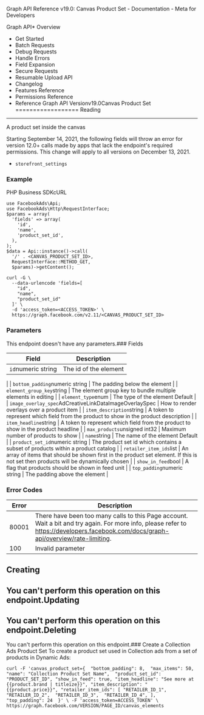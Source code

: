 Graph API Reference v19.0: Canvas Product Set - Documentation - Meta for Developers

Graph API* Overview
* Get Started
* Batch Requests
* Debug Requests
* Handle Errors
* Field Expansion
* Secure Requests
* Resumable Upload API
* Changelog
* Features Reference
* Permissions Reference
* Reference
Graph API Versionv19.0Canvas Product Set
==================
Reading
-------
A product set inside the canvas

Starting September 14, 2021, the following fields will throw an error for version 12.0+ calls made by apps that lack the endpoint's required permissions. This change will apply to all versions on December 13, 2021.

* `storefront_settings`
### Example
PHP Business SDKcURL
```
use FacebookAds\Api;
use FacebookAds\Http\RequestInterface;
$params = array(
  'fields' => array(
    'id',
    'name',
    'product_set_id',
  ),
);
$data = Api::instance()->call(
  '/' . <CANVAS_PRODUCT_SET_ID>,
  RequestInterface::METHOD_GET,
  $params)->getContent();
```
```
curl -G \
  --data-urlencode 'fields=[ 
    "id", 
    "name", 
    "product_set_id" 
  ]' \
  -d 'access_token=<ACCESS_TOKEN>' \
  https://graph.facebook.com/v2.11/<CANVAS_PRODUCT_SET_ID>
```
### Parameters
This endpoint doesn't have any parameters.### Fields

| Field | Description |
| --- | --- |
| `id`numeric string | The id of the element
 |
| `bottom_padding`numeric string | The padding below the element
 |
| `element_group_key`string | The element group key to bundle multiple elements in editing
 |
| `element_type`enum | The type of the element
Default |
| `image_overlay_spec`AdCreativeLinkDataImageOverlaySpec | How to render overlays over a product item
 |
| `item_description`string | A token to represent which field from the product to show in the product description
 |
| `item_headline`string | A token to represent which field from the product to show in the product headline
 |
| `max_products`unsigned int32 | Maximum number of products to show
 |
| `name`string | The name of the element
Default |
| `product_set_id`numeric string | The product set id which contains a subset of products within a product catalog
 |
| `retailer_item_ids`list<string> | An array of items that should be shown first in the product set element. If this is not set then products will be dynamically chosen
 |
| `show_in_feed`bool | A flag that products should be shown in feed unit
 |
| `top_padding`numeric string | The padding above the element
 |
### Error Codes

| Error | Description |
| --- | --- |
| 80001 | There have been too many calls to this Page account. Wait a bit and try again. For more info, please refer to https://developers.facebook.com/docs/graph-api/overview/rate-limiting. |
| 100 | Invalid parameter |
Creating
--------
You can't perform this operation on this endpoint.Updating
--------
You can't perform this operation on this endpoint.Deleting
--------
You can't perform this operation on this endpoint.### Create a Collection Ads Product Set
To create a product set used in Collection ads from a set of products in Dynamic Ads:

`curl
 -F 'canvas_product_set={ 
 "bottom_padding": 8, 
 "max_items": 50, 
 "name": "Collection Product Set Name", 
 "product_set_id": "PRODUCT_SET_ID",
 "show_in_feed": true,
 "item_headline": "See more at {{product.brand | titleize}}",
 "item_description": "{{product.price}}",
 "retailer_item_ids": [
 "RETAILER_ID_1", 
 "RETAILER_ID_2", 
 "RETAILER_ID_3", 
 "RETAILER_ID_4",
 ], 
 "top_padding": 24 
 }' \
 -F 'access_token=ACCESS_TOKEN' \
 https://graph.facebook.com/VERSION/PAGE_ID/canvas_elements`